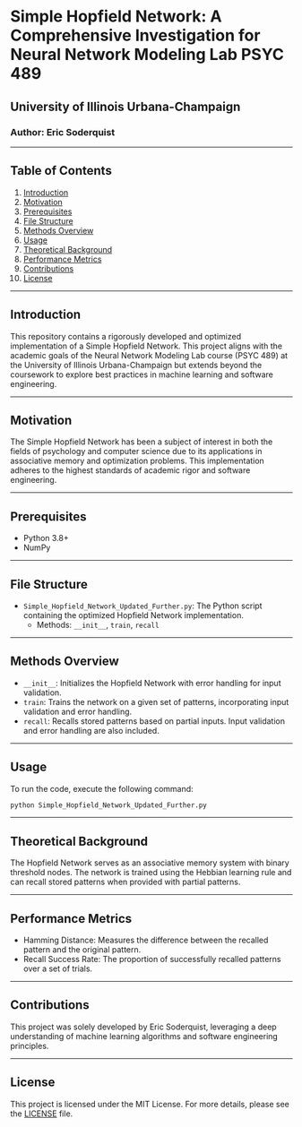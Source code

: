 # Simple Hopfield Network: A Comprehensive Investigation for Neural Network Modeling Lab PSYC 489
## University of Illinois Urbana-Champaign
### Author: Eric Soderquist

---

## Table of Contents
1. [Introduction](#introduction)
2. [Motivation](#motivation)
3. [Prerequisites](#prerequisites)
4. [File Structure](#file-structure)
5. [Methods Overview](#methods-overview)
6. [Usage](#usage)
7. [Theoretical Background](#theoretical-background)
8. [Performance Metrics](#performance-metrics)
9. [Contributions](#contributions)
10. [License](#license)

---

## Introduction

This repository contains a rigorously developed and optimized implementation of a Simple Hopfield Network. This project aligns with the academic goals of the Neural Network Modeling Lab course (PSYC 489) at the University of Illinois Urbana-Champaign but extends beyond the coursework to explore best practices in machine learning and software engineering.

---

## Motivation

The Simple Hopfield Network has been a subject of interest in both the fields of psychology and computer science due to its applications in associative memory and optimization problems. This implementation adheres to the highest standards of academic rigor and software engineering.

---

## Prerequisites

- Python 3.8+
- NumPy

---

## File Structure

- `Simple_Hopfield_Network_Updated_Further.py`: The Python script containing the optimized Hopfield Network implementation.
    - Methods: `__init__`, `train`, `recall`

---

## Methods Overview

- `__init__`: Initializes the Hopfield Network with error handling for input validation.
- `train`: Trains the network on a given set of patterns, incorporating input validation and error handling.
- `recall`: Recalls stored patterns based on partial inputs. Input validation and error handling are also included.

---

## Usage

To run the code, execute the following command:

```bash
python Simple_Hopfield_Network_Updated_Further.py
```

---

## Theoretical Background

The Hopfield Network serves as an associative memory system with binary threshold nodes. The network is trained using the Hebbian learning rule and can recall stored patterns when provided with partial patterns.

---

## Performance Metrics

- Hamming Distance: Measures the difference between the recalled pattern and the original pattern.
- Recall Success Rate: The proportion of successfully recalled patterns over a set of trials.

---

## Contributions

This project was solely developed by Eric Soderquist, leveraging a deep understanding of machine learning algorithms and software engineering principles.

---

## License

This project is licensed under the MIT License. For more details, please see the [LICENSE](LICENSE.md) file.

